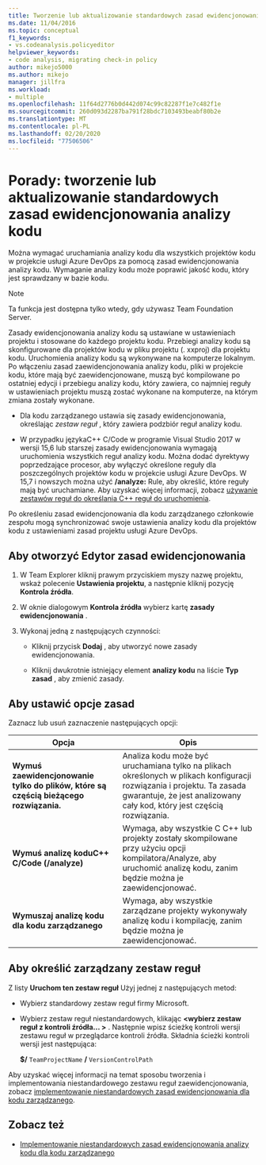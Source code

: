 ```yaml
---
title: Tworzenie lub aktualizowanie standardowych zasad ewidencjonowania analizy kodu
ms.date: 11/04/2016
ms.topic: conceptual
f1_keywords:
- vs.codeanalysis.policyeditor
helpviewer_keywords:
- code analysis, migrating check-in policy
author: mikejo5000
ms.author: mikejo
manager: jillfra
ms.workload:
- multiple
ms.openlocfilehash: 11f64d2776b0d442d074c99c82287f1e7c482f1e
ms.sourcegitcommit: 260d093d2287ba791f28bdc7103493beabf80b2e
ms.translationtype: MT
ms.contentlocale: pl-PL
ms.lasthandoff: 02/20/2020
ms.locfileid: "77506506"
---
```

# <a name="how-to-create-or-update-standard-code-analysis-check-in-policies"></a>Porady: tworzenie lub aktualizowanie standardowych zasad ewidencjonowania analizy kodu

Można wymagać uruchamiania analizy kodu dla wszystkich projektów kodu w projekcie usługi Azure DevOps za pomocą zasad ewidencjonowania analizy kodu. Wymaganie analizy kodu może poprawić jakość kodu, który jest sprawdzany w bazie kodu.

> [!NOTE]
> Ta funkcja jest dostępna tylko wtedy, gdy używasz Team Foundation Server.

Zasady ewidencjonowania analizy kodu są ustawiane w ustawieniach projektu i stosowane do każdego projektu kodu. Przebiegi analizy kodu są skonfigurowane dla projektów kodu w pliku projektu (. xxproj) dla projektu kodu. Uruchomienia analizy kodu są wykonywane na komputerze lokalnym. Po włączeniu zasad zaewidencjonowania analizy kodu, pliki w projekcie kodu, które mają być zaewidencjonowane, muszą być kompilowane po ostatniej edycji i przebiegu analizy kodu, który zawiera, co najmniej reguły w ustawieniach projektu muszą zostać wykonane na komputerze, na którym zmiana zostały wykonane.

- Dla kodu zarządzanego ustawia się zasady ewidencjonowania, określając *zestaw reguł* , który zawiera podzbiór reguł analizy kodu.

- W przypadku językaC++ C/Code w programie Visual Studio 2017 w wersji 15,6 lub starszej zasady ewidencjonowania wymagają uruchomienia wszystkich reguł analizy kodu. Można dodać dyrektywy poprzedzające procesor, aby wyłączyć określone reguły dla poszczególnych projektów kodu w projekcie usługi Azure DevOps. W 15,7 i nowszych można użyć **/analyze:** Rule, aby określić, które reguły mają być uruchamiane. Aby uzyskać więcej informacji, zobacz [używanie zestawów reguł do określania C++ reguł do uruchomienia](/cpp/code-quality/using-rule-sets-to-specify-the-cpp-rules-to-run).

Po określeniu zasad ewidencjonowania dla kodu zarządzanego członkowie zespołu mogą synchronizować swoje ustawienia analizy kodu dla projektów kodu z ustawieniami zasad projektu usługi Azure DevOps.

## <a name="to-open-the-check-in-policy-editor"></a>Aby otworzyć Edytor zasad ewidencjonowania

1. W Team Explorer kliknij prawym przyciskiem myszy nazwę projektu, wskaż polecenie **Ustawienia projektu**, a następnie kliknij pozycję **Kontrola źródła**.

1. W oknie dialogowym **Kontrola źródła** wybierz kartę **zasady ewidencjonowania** .

1. Wykonaj jedną z następujących czynności:

    - Kliknij przycisk **Dodaj** , aby utworzyć nowe zasady ewidencjonowania.

    - Kliknij dwukrotnie istniejący element **analizy kodu** na liście **Typ zasad** , aby zmienić zasady.

## <a name="to-set-policy-options"></a>Aby ustawić opcje zasad

Zaznacz lub usuń zaznaczenie następujących opcji:

|Opcja|Opis|
|------------|-----------------|
|**Wymuś zaewidencjonowanie tylko do plików, które są częścią bieżącego rozwiązania.**|Analiza kodu może być uruchamiana tylko na plikach określonych w plikach konfiguracji rozwiązania i projektu. Ta zasada gwarantuje, że jest analizowany cały kod, który jest częścią rozwiązania.|
|**Wymuś analizę koduC++ C/Code (/analyze)**|Wymaga, aby wszystkie C C++ lub projekty zostały skompilowane przy użyciu opcji kompilatora/Analyze, aby uruchomić analizę kodu, zanim będzie można je zaewidencjonować.|
|**Wymuszaj analizę kodu dla kodu zarządzanego**|Wymaga, aby wszystkie zarządzane projekty wykonywały analizę kodu i kompilację, zanim będzie można je zaewidencjonować.|

## <a name="to-specify-a-managed-rule-set"></a>Aby określić zarządzany zestaw reguł

Z listy **Uruchom ten zestaw reguł** Użyj jednej z następujących metod:

- Wybierz standardowy zestaw reguł firmy Microsoft.

- Wybierz zestaw reguł niestandardowych, klikając **\<wybierz zestaw reguł z kontroli źródła... >** . Następnie wpisz ścieżkę kontroli wersji zestawu reguł w przeglądarce kontroli źródła. Składnia ścieżki kontroli wersji jest następująca:

   **$/** `TeamProjectName` **/** `VersionControlPath`

Aby uzyskać więcej informacji na temat sposobu tworzenia i implementowania niestandardowego zestawu reguł zaewidencjonowania, zobacz [implementowanie niestandardowych zasad ewidencjonowania dla kodu zarządzanego](../code-quality/implementing-custom-code-analysis-check-in-policies-for-managed-code.md).

## <a name="see-also"></a>Zobacz też

- [Implementowanie niestandardowych zasad ewidencjonowania analizy kodu dla kodu zarządzanego](../code-quality/implementing-custom-code-analysis-check-in-policies-for-managed-code.md)
